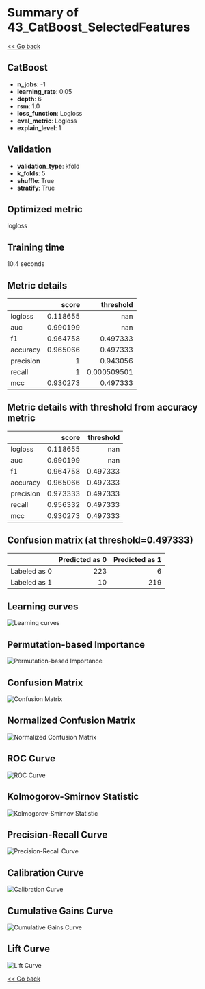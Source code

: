 # Summary of 43_CatBoost_SelectedFeatures

[<< Go back](../README.md)


## CatBoost
- **n_jobs**: -1
- **learning_rate**: 0.05
- **depth**: 6
- **rsm**: 1.0
- **loss_function**: Logloss
- **eval_metric**: Logloss
- **explain_level**: 1

## Validation
 - **validation_type**: kfold
 - **k_folds**: 5
 - **shuffle**: True
 - **stratify**: True

## Optimized metric
logloss

## Training time

10.4 seconds

## Metric details
|           |    score |     threshold |
|:----------|---------:|--------------:|
| logloss   | 0.118655 | nan           |
| auc       | 0.990199 | nan           |
| f1        | 0.964758 |   0.497333    |
| accuracy  | 0.965066 |   0.497333    |
| precision | 1        |   0.943056    |
| recall    | 1        |   0.000509501 |
| mcc       | 0.930273 |   0.497333    |


## Metric details with threshold from accuracy metric
|           |    score |   threshold |
|:----------|---------:|------------:|
| logloss   | 0.118655 |  nan        |
| auc       | 0.990199 |  nan        |
| f1        | 0.964758 |    0.497333 |
| accuracy  | 0.965066 |    0.497333 |
| precision | 0.973333 |    0.497333 |
| recall    | 0.956332 |    0.497333 |
| mcc       | 0.930273 |    0.497333 |


## Confusion matrix (at threshold=0.497333)
|              |   Predicted as 0 |   Predicted as 1 |
|:-------------|-----------------:|-----------------:|
| Labeled as 0 |              223 |                6 |
| Labeled as 1 |               10 |              219 |

## Learning curves
![Learning curves](learning_curves.png)

## Permutation-based Importance
![Permutation-based Importance](permutation_importance.png)
## Confusion Matrix

![Confusion Matrix](confusion_matrix.png)


## Normalized Confusion Matrix

![Normalized Confusion Matrix](confusion_matrix_normalized.png)


## ROC Curve

![ROC Curve](roc_curve.png)


## Kolmogorov-Smirnov Statistic

![Kolmogorov-Smirnov Statistic](ks_statistic.png)


## Precision-Recall Curve

![Precision-Recall Curve](precision_recall_curve.png)


## Calibration Curve

![Calibration Curve](calibration_curve_curve.png)


## Cumulative Gains Curve

![Cumulative Gains Curve](cumulative_gains_curve.png)


## Lift Curve

![Lift Curve](lift_curve.png)



[<< Go back](../README.md)
